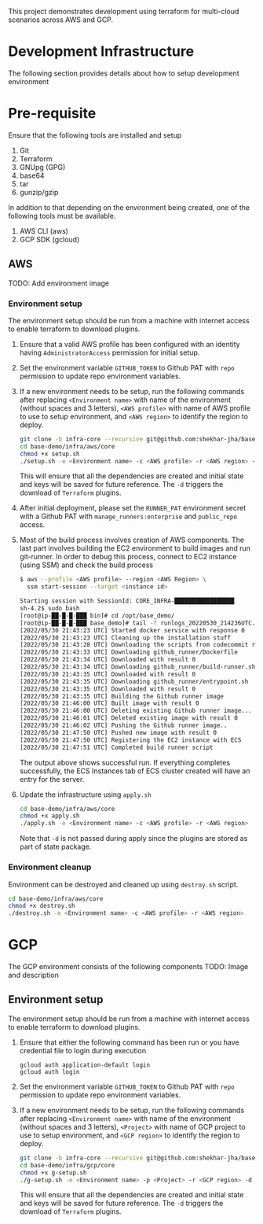 
This project demonstrates development using terraform for multi-cloud scenarios across AWS and GCP.

# Development Infrastructure

The following section provides details about how to setup development environment

# Pre-requisite

Ensure that the following tools are installed and setup

1. Git
2. Terraform
3. GNUpg (GPG)
4. base64
5. tar
6. gunzip/gzip

In addition to that depending on the environment being created, one of the following tools must be available.

1. AWS CLI (aws)
2. GCP SDK (gcloud)

## AWS 

TODO: Add environment image

### Environment setup

The environment setup should be run from a machine with internet access to enable terraform to download plugins.

1. Ensure that a valid AWS profile has been configured with an identity having `AdministratorAccess` permission for initial setup.
2. Set the environment variable `GITHUB_TOKEN` to Github PAT with `repo` permission to update repo environment variables.
3. If a new environment needs to be setup, run the following commands after replacing `<Environment name>` with name of 
   the environment (without spaces and 3 letters), `<AWS profile>` with name of AWS profile to use to setup environment,
   and `<AWS region>` to identify the region to deploy.

     ```bash
     git clone -b infra-core --recursive git@github.com:shekhar-jha/base-demo.git
     cd base-demo/infra/aws/core 
     chmod +x setup.sh
     ./setup.sh -e <Environment name> -c <AWS profile> -r <AWS region> -d
     ```
     This will ensure that all the dependencies are created and initial state and keys will be saved for future reference.
      The `-d` triggers the download of `Terraform` plugins.
4. After initial deployment, please set the `RUNNER_PAT` environment secret with a Github PAT with `manage_runners:enterprise`
   and `public_repo` access.
5. Most of the build process involves creation of AWS components. The last part involves building the EC2 environment to 
   build images and run git-runner. In order to debug this process, connect to EC2 instance (using SSM) and check the build process
   ```bash
   $ aws --profile <AWS profile> --region <AWS Region> \
     ssm start-session --target <instance id>

   Starting session with SessionId: CORE_INFRA-█████████████████
   sh-4.2$ sudo bash
   [root@ip-██-█-█-███ bin]# cd /opt/base_demo/
   [root@ip-██-█-█-███ base_demo]# tail -f runlogs_20220530_214236UTC.log 
   [2022/05/30 21:43:23 UTC] Started docker service with response 0
   [2022/05/30 21:43:23 UTC] Cleaning up the installation stuff
   [2022/05/30 21:43:28 UTC] Downloading the scripts from codecommit repository...
   [2022/05/30 21:43:33 UTC] Downloading github_runner/Dockerfile
   [2022/05/30 21:43:34 UTC] Downloaded with result 0
   [2022/05/30 21:43:34 UTC] Downloading github_runner/build-runner.sh
   [2022/05/30 21:43:35 UTC] Downloaded with result 0
   [2022/05/30 21:43:35 UTC] Downloading github_runner/entrypoint.sh
   [2022/05/30 21:43:35 UTC] Downloaded with result 0
   [2022/05/30 21:43:35 UTC] Building the Github runner image
   [2022/05/30 21:46:00 UTC] Built image with result 0
   [2022/05/30 21:46:00 UTC] Deleting existing Github runner image...
   [2022/05/30 21:46:01 UTC] Deleted existing image with result 0
   [2022/05/30 21:46:02 UTC] Pushing the Github runner image..
   [2022/05/30 21:47:50 UTC] Pushed new image with result 0
   [2022/05/30 21:47:50 UTC] Registering the EC2 instance with ECS
   [2022/05/30 21:47:51 UTC] Completed build runner script
   ```
   The output above shows successful run. If everything completes successfully, the ECS Instances tab of
   ECS cluster created will have an entry for the server.
6. Update the infrastructure using `apply.sh` 
     ```bash
     cd base-demo/infra/aws/core 
     chmod +x apply.sh
     ./apply.sh -e <Environment name> -c <AWS profile> -r <AWS region> 
     ```
     Note that `-d` is not passed during apply since the plugins are stored as part of state package.

### Environment cleanup

Environment can be destroyed and cleaned up using `destroy.sh` script.
```bash
cd base-demo/infra/aws/core
chmod +x destroy.sh
./destroy.sh -e <Environment name> -c <AWS profile> -r <AWS region>
```

# GCP

The GCP environment consists of the following components
TODO: Image and description

## Environment setup

The environment setup should be run from a machine with internet access to enable terraform to download plugins.

1. Ensure that either the following command has been run or you have credential file to login during execution
   ```google cloud
   gcloud auth application-default login
   gcloud auth login
   ```
2. Set the environment variable `GITHUB_TOKEN` to Github PAT with `repo` permission to update repo environment variables.
3. If a new environment needs to be setup, run the following commands after replacing `<Environment name>` with name of
   the environment (without spaces and 3 letters), `<Project>` with name of GCP project to use to setup environment,
   and `<GCP region>` to identify the region to deploy.

     ```bash
     git clone -b infra-core --recursive git@github.com:shekhar-jha/base-demo.git     git checkout infra-core
     cd base-demo/infra/gcp/core 
     chmod +x g-setup.sh
     ./g-setup.sh -e <Environment name> -p <Project> -r <GCP region> -d
     ```
   This will ensure that all the dependencies are created and initial state and keys will be saved for future reference.
   The `-d` triggers the download of `Terraform` plugins.


